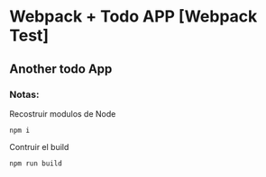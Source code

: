 # Webpack + Todo APP [Webpack Test]

## Another todo App

### Notas:
Recostruir modulos de Node
```
npm i
```

Contruir el build
```
npm run build
```